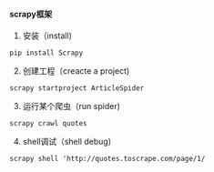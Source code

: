 #### scrapy框架
1. 安装（install)

`pip install Scrapy`

2. 创建工程（creacte a project)

`scrapy startproject ArticleSpider`

3. 运行某个爬虫（run spider)

`scrapy crawl quotes`

4. shell调试（shell debug)

`scrapy shell 'http://quotes.toscrape.com/page/1/`

